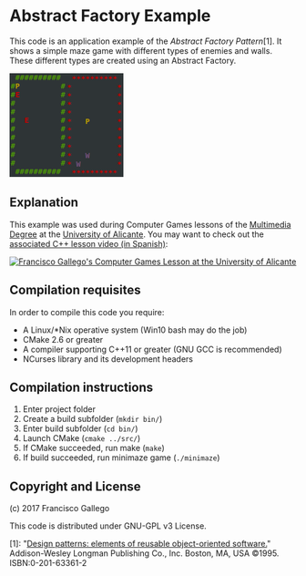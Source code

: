 # Abstract Factory Example

This code is an application example of the _Abstract Factory Pattern_[1]. It shows a simple maze game with different types of enemies and walls. These different types are created using an Abstract Factory. 

![Screenshot of the two Game Modes in the Abstract Factory textmode example game](/media/gamescr00.png?raw=true "Two Game Modes controlled by an Abstract Factory in a simple textmode example game")

## Explanation

This example was used during Computer Games lessons of the [Multimedia Degree](https://cvnet.cpd.ua.es/webcvnet/planestudio/planEstudioND.aspx?plan=C205&lengua=E&caca=2016-17) at the [University of Alicante](http://www.ua.es). You may want to check out the [associated C++ lesson video (in Spanish)](https://youtu.be/FFM9cQ2bwA0):

[![Francisco Gallego's Computer Games Lesson at the University of Alicante](https://img.youtube.com/vi/FFM9cQ2bwA0/0.jpg "Watch Francisco Gallego's lesson on Computer Games at the University of Alicante (in Spanish)")](https://youtu.be/FFM9cQ2bwA0) 

## Compilation requisites

In order to compile this code you require:
- A Linux/*Nix operative system (Win10 bash may do the job)
- CMake 2.6 or greater
- A compiler supporting C++11 or greater (GNU GCC is recommended)
- NCurses library and its development headers

## Compilation instructions

1. Enter project folder
2. Create a build subfolder (`mkdir bin/`)
3. Enter build subfolder (`cd bin/`)
4. Launch CMake (`cmake ../src/`)
5. If CMake succeeded, run make (`make`)
6. If build succeeded, run minimaze game (`./minimaze`)

## Copyright and License

(c) 2017 Francisco Gallego 

This code is distributed under GNU-GPL v3 License.

[1]: "[Design patterns: elements of reusable object-oriented software.](https://www.amazon.es/Design-patterns-object-oriented-professional-computing/dp/0201633612)" Addison-Wesley Longman Publishing Co., Inc. Boston, MA, USA ©1995. ISBN:0-201-63361-2 
